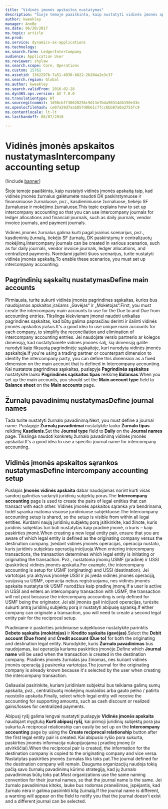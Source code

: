 ```yaml
---
title: "Vidinės įmonės apskaitos nustatymas"
description: "Šioje temoje paaiškinta, kaip nustatyti vidinės įmonės apskaitą taip, kad vidinės įmonės žurnalus galėtumėte naudoti DK paskirstymuose ir finansiniuose žurnaluose, pvz., kasdieniniuose žurnaluose, tiekėjo SF žurnaluose ir mokėjimo žurnaluose."
author: kweekley
manager: AnnBe
ms.date: 06/20/2017
ms.topic: article
ms.prod: 
ms.service: dynamics-ax-applications
ms.technology: 
ms.search.form: LedgerInterCompany
audience: Application User
ms.reviewer: shylaw
ms.search.scope: Core, Operations
ms.custom: 15761
ms.assetid: 1362297b-7a51-4930-b822-2b204a2e3c37
ms.search.region: Global
ms.author: kweekley
ms.search.validFrom: 2016-02-28
ms.dyn365.ops.version: AX 7.0.0
ms.translationtype: HT
ms.sourcegitcommit: 1d98cbff30620256c9d13e7b4a90314db150e33e
ms.openlocfilehash: ce07a29d7aa5057d0b61c7fcc6bb87a0a2755fc9
ms.contentlocale: lt-lt
ms.lasthandoff: 08/07/2018

---
```


# <a name="intercompany-accounting-setup"></a><span data-ttu-id="25ef5-103">Vidinės įmonės apskaitos nustatymas</span><span class="sxs-lookup"><span data-stu-id="25ef5-103">Intercompany accounting setup</span></span>

[!include [banner](../includes/banner.md)]

<span data-ttu-id="25ef5-104">Šioje temoje paaiškinta, kaip nustatyti vidinės įmonės apskaitą taip, kad vidinės įmonės žurnalus galėtumėte naudoti DK paskirstymuose ir finansiniuose žurnaluose, pvz., kasdieniniuose žurnaluose, tiekėjo SF žurnaluose ir mokėjimo žurnaluose.</span><span class="sxs-lookup"><span data-stu-id="25ef5-104">This topic explains how to set up intercompany accounting so that you can use intercompany journals for ledger allocations and financial journals, such as daily journals, vendor invoice journals, and payment journals.</span></span>

<span data-ttu-id="25ef5-105">Vidinės įmonės žurnalus galima kurti pagal įvairius scenarijus, pvz., kasdieninių žurnalų, tiekėjo SF žurnalų, DK paskirstymų ir centralizuotų mokėjimų.</span><span class="sxs-lookup"><span data-stu-id="25ef5-105">Intercompany journals can be created in various scenarios, such as for daily journals, vendor invoice journals, ledger allocations, and centralized payments.</span></span> <span data-ttu-id="25ef5-106">Norėdami įgalinti šiuos scenarijus, turite nustatyti vidinės įmonės apskaitą.</span><span class="sxs-lookup"><span data-stu-id="25ef5-106">To enable these scenarios, you must set up intercompany accounting.</span></span>

## <a name="define-main-accounts"></a><span data-ttu-id="25ef5-107">Pagrindinių sąskaitų nustatymas</span><span class="sxs-lookup"><span data-stu-id="25ef5-107">Define main accounts</span></span>
<span data-ttu-id="25ef5-108">Pirmiausia, turite sukurti vidinės įmonės pagrindines sąskaitas, kurios bus naudojamos apskaitos įrašams „Gavėjas“ ir „Mokėtojas“.</span><span class="sxs-lookup"><span data-stu-id="25ef5-108">First, you must create the intercompany main accounts to use for the Due to and Due from accounting entries.</span></span> <span data-ttu-id="25ef5-109">Tikslinga kiekvienam įmonei naudoti unikalias pagrindines sąskaitas, kad būtų galima paprasčiau derinti ir šalinti vidinės įmonės apskaitos įrašus.</span><span class="sxs-lookup"><span data-stu-id="25ef5-109">It's a good idea to use unique main accounts for each company, to simplify the reconciliation and elimination of intercompany accounting entries.</span></span> <span data-ttu-id="25ef5-110">Jei naudojate verslo partnerio ar kolegos dimensiją, kad nustatytumėte vidinės įmonės šalį, šią dimensiją galite nurodyti kaip fiksuotą pagrindinėje sąskaitoje, kuri nurodyta vidinės įmonės apskaitoje.</span><span class="sxs-lookup"><span data-stu-id="25ef5-110">If you're using a trading partner or counterpart dimension to identify the intercompany party, you can define this dimension as a fixed dimension on the main account that is defined in Intercompany accounting.</span></span> <span data-ttu-id="25ef5-111">Kai nustatote pagrindines sąskaitas, puslapyje **Pagrindinės sąskaitos** nustatykite lauko **Pagrindinės sąskaitos tipas** reikšmę **Balansas**.</span><span class="sxs-lookup"><span data-stu-id="25ef5-111">When you set up the main accounts, you should set the **Main account type** field to **Balance sheet** on the **Main accounts** page.</span></span>

## <a name="define-journal-names"></a><span data-ttu-id="25ef5-112">Žurnalų pavadinimų nustatymas</span><span class="sxs-lookup"><span data-stu-id="25ef5-112">Define journal names</span></span>
<span data-ttu-id="25ef5-113">Tada turite nustatyti žurnalo pavadinimą.</span><span class="sxs-lookup"><span data-stu-id="25ef5-113">Next, you must define a journal name.</span></span> <span data-ttu-id="25ef5-114">Puslapyje **Žurnalų pavadinimai** nustatykite lauko **Žurnalo tipas** reikšmę **Kasdienis**.</span><span class="sxs-lookup"><span data-stu-id="25ef5-114">Set the **Journal type** field to **Daily** on the **Journal names** page.</span></span> <span data-ttu-id="25ef5-115">Tikslinga naudoti konkretų žurnalo pavadinimą vidinės įmonės apskaitai.</span><span class="sxs-lookup"><span data-stu-id="25ef5-115">It's a good idea to use a specific journal name for intercompany accounting.</span></span>

## <a name="define-intercompany-accounting-setup"></a><span data-ttu-id="25ef5-116">Vidinės įmonės apskaitos sąrankos nustatymas</span><span class="sxs-lookup"><span data-stu-id="25ef5-116">Define intercompany accounting setup</span></span>
<span data-ttu-id="25ef5-117">Puslapis **Įmonės vidinės apskaita** dabar naudojamas norint kurti visas sandorį galinčias sudaryti juridinių subjektų poras.</span><span class="sxs-lookup"><span data-stu-id="25ef5-117">The **Intercompany accounting** page is used to create the pairs of legal entities that can transact with each other.</span></span> <span data-ttu-id="25ef5-118">Vidinės įmonės apskaitos sąranka yra bendrinama, todėl sąranka matoma visuose juridiniuose subjektuose.</span><span class="sxs-lookup"><span data-stu-id="25ef5-118">The Intercompany accounting setup is shared, so the setup is visible from within all legal entities.</span></span> <span data-ttu-id="25ef5-119">Kurdami naują juridinių subjektų porą įsitikinkite, kad žinote, kuris juridinis subjektas turi būti nustatytas kaip pradinė įmonė, o kuris – kaip paskirties įmonė.</span><span class="sxs-lookup"><span data-stu-id="25ef5-119">When creating a new legal entity pair, ensure that you are aware of which legal entity is defined as the originating company versus the destination company.</span></span> <span data-ttu-id="25ef5-120">Įvedant vidinės įmonės operacijas, operacija nustato, kuris juridinis subjektas operaciją inicijuoja.</span><span class="sxs-lookup"><span data-stu-id="25ef5-120">When entering intercompany transactions, the transaction determines which legal entity is initiating or originating the transaction.</span></span> <span data-ttu-id="25ef5-121">Pvz., nustatoma įmonių USMF (pradinė) ir USSI (paskirties) vidinės įmonės apskaita.</span><span class="sxs-lookup"><span data-stu-id="25ef5-121">For example, the intercompany accounting is setup for USMF (originating) and USSI (destination).</span></span> <span data-ttu-id="25ef5-122">Jei vartotojas yra aktyvus įmonėje USSI ir jis įveda vidinės įmonės operaciją, susijusią su USMF, operacija nebus registruojama, nes vidinės įmonės apskaita nustatyta tik USMF nurodžius kaip pradinę įmonę.</span><span class="sxs-lookup"><span data-stu-id="25ef5-122">If a user is active in USSI and enters an intercompany transaction with USMF, the transaction will not post because the intercompany accounting is only defined for USMF being the originator.</span></span> <span data-ttu-id="25ef5-123">Jei abi įmonės gali inicijuoti operacijas, turėsite sukurti antrą juridinių subjektų porą ir nustatyti abipusę sąranką.</span><span class="sxs-lookup"><span data-stu-id="25ef5-123">If either company can originate a transaction, you will need to create a second legal entity pair for the reciprocal setup.</span></span> 

<span data-ttu-id="25ef5-124">Pradiniame ir paskirties juridiniuose subjektuose nustatykite parinktis **Debeto sąskaita (mokėtojas)** ir **Kredito sąskaita (gavėjas)**.</span><span class="sxs-lookup"><span data-stu-id="25ef5-124">Select the **Debit account (Due from)** and **Credit account (Due to)** for both the originating and destination legal entity.</span></span> <span data-ttu-id="25ef5-125">Nurodykite, kuris **Žurnalo pavadinimas** bus naudojamas, kai operacija kuriama paskirties įmonėje.</span><span class="sxs-lookup"><span data-stu-id="25ef5-125">Define which **Journal name** will be used when the transaction is created in the destination company.</span></span> <span data-ttu-id="25ef5-126">Pradinės įmonės žurnalas jau žinomas, nes kuriant vidinės įmonės operaciją jį pasirenka vartotojas.</span><span class="sxs-lookup"><span data-stu-id="25ef5-126">The journal for the originating company is already known because it's selected by the user when creating the intercompany transaction.</span></span> 

<span data-ttu-id="25ef5-127">Galiausiai pasirinkite, kuriam juridiniam subjektui bus teikiama galimų sumų apskaita, pvz., centralizuotų mokėjimų nuolaidos arba gauto pelno / patirto nuostolio apskaita.</span><span class="sxs-lookup"><span data-stu-id="25ef5-127">Finally, select which legal entity will receive the accounting for supporting amounts, such as cash discount or realized gains/losses for centralized payments.</span></span> 

<span data-ttu-id="25ef5-128">Abipusį ryšį galima lengvai nustatyti puslapyje **Vidinės įmonės apskaita** naudojant mygtuką **Kurti abipusį ryšį**, kai pirmoji juridinių subjektų pora jau sukurta.</span><span class="sxs-lookup"><span data-stu-id="25ef5-128">A reciprocal relationship can easily be set up on the **Intercompany accounting** page by using the **Create reciprocal relationship** button after the first legal entity pair is created.</span></span> <span data-ttu-id="25ef5-129">Kai abipusio ryšio pora sukurta, paskirties įmonės informacija nukopijuojama į pradinę įmonę (ir atvirkščiai).</span><span class="sxs-lookup"><span data-stu-id="25ef5-129">When the reciprocal pair is created, the information for the destination company is copied to the originating company and vice versa.</span></span> <span data-ttu-id="25ef5-130">Nustatytas paskirties įmonės žurnalas liks toks pat.</span><span class="sxs-lookup"><span data-stu-id="25ef5-130">The journal defined for the destination company will remain.</span></span> <span data-ttu-id="25ef5-131">Dauguma organizacijų naudoja tokią pačią savo žurnalų pavadinimų kūrimo strategiją, kad jų žurnalo pavadinimas būtų toks pat.</span><span class="sxs-lookup"><span data-stu-id="25ef5-131">Most organizations use the same naming convention for their journal names, so that the journal name is the same.</span></span> <span data-ttu-id="25ef5-132">Jei žurnalo pavadinimas kitoks, lauke bus rodomas pranešimas, įspėjantis, kad žurnalo nėra ir galima pasirinkti kitą žurnalą.</span><span class="sxs-lookup"><span data-stu-id="25ef5-132">If the journal name is different, a warning will appear on the field to notify you that the journal doesn't exist and a different journal can be selected.</span></span>




